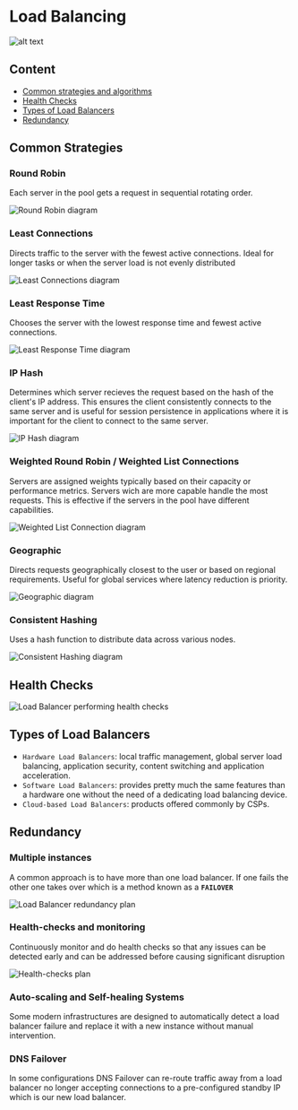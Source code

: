 # Load Balancing

![alt text](./docs/load_balancer.png)

## Content

- [Common strategies and algorithms](#common-strategies)
- [Health Checks](#health-checks)
- [Types of Load Balancers](#types-of-load-balancers)
- [Redundancy](#redundancy)

## Common Strategies

### Round Robin

Each server in the pool gets a request in sequential rotating order.

![Round Robin diagram](./docs/round_robin.png)

### Least Connections

Directs traffic to the server with the fewest active connections. Ideal for longer tasks or when the server load is not evenly distributed

![Least Connections diagram](./docs/least_connections.png)

### Least Response Time

Chooses the server with the lowest response time and fewest active connections.

![Least Response Time diagram](./docs/least_response_time.png)

### IP Hash

Determines which server recieves the request based on the hash of the client's IP address. This ensures the client consistently connects to the same server and is useful for session persistence in applications where it is important for the client to connect to the same server.

![IP Hash diagram](./docs/ip_hash.png)

### Weighted Round Robin / Weighted List Connections

Servers are assigned weights typically based on their capacity or performance metrics. Servers wich are more capable handle the most requests.
This is effective if the servers in the pool have different capabilities.

![Weighted List Connection diagram](./docs/weighted_list_conn.png)

### Geographic

Directs requests geographically closest to the user or based on regional requirements. Useful for global services where latency reduction is priority.

![Geographic diagram](./docs/geographic.png)

### Consistent Hashing

Uses a hash function to distribute data across various nodes.

![Consistent Hashing diagram](./docs/consistent_hashing.png)

## Health Checks

![Load Balancer performing health checks](./docs/health_checks.png)

## Types of Load Balancers

- `Hardware Load Balancers`: local traffic management, global server load balancing, application security, content switching and application acceleration.
- `Software Load Balancers`: provides pretty much the same features than a hardware one without the need of a dedicating load balancing device.
- `Cloud-based Load Balancers`: products offered commonly by CSPs.

## Redundancy

### Multiple instances

A common approach is to have more than one load balancer.
If one fails the other one takes over which is a method known as a **`FAILOVER`**

![Load Balancer redundancy plan](./docs/redundancy1.png)

### Health-checks and monitoring

Continuously monitor and do health checks so that any issues can be detected early and can be addressed before causing significant disruption

![Health-checks plan](./docs/health_checks_n_monitoring.png)

### Auto-scaling and Self-healing Systems

Some modern infrastructures are designed to automatically detect a load balancer failure and replace it with a new instance without manual intervention.

### DNS Failover

In some configurations DNS Failover can re-route traffic away from a load balancer no longer accepting connections to a pre-configured standby IP which is our new load balancer.
